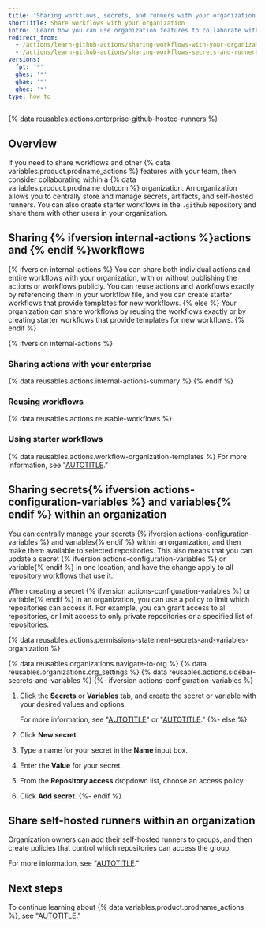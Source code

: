 ```yaml
---
title: 'Sharing workflows, secrets, and runners with your organization'
shortTitle: Share workflows with your organization
intro: 'Learn how you can use organization features to collaborate with your team, by sharing starter workflows, secrets,{% ifversion actions-configuration-variables %} variables,{% endif %} and self-hosted runners.'
redirect_from:
  - /actions/learn-github-actions/sharing-workflows-with-your-organization
  - /actions/learn-github-actions/sharing-workflows-secrets-and-runners-with-your-organization
versions:
  fpt: '*'
  ghes: '*'
  ghae: '*'
  ghec: '*'
type: how_to
---
```


{% data reusables.actions.enterprise-github-hosted-runners %}

## Overview

If you need to share workflows and other {% data variables.product.prodname_actions %} features with your team, then consider collaborating within a {% data variables.product.prodname_dotcom %} organization. An organization allows you to centrally store and manage secrets, artifacts, and self-hosted runners. You can also create starter workflows in the `.github` repository and share them with other users in your organization.

## Sharing {% ifversion internal-actions %}actions and {% endif %}workflows

{% ifversion internal-actions %}
You can share both individual actions and entire workflows with your organization, with or without publishing the actions or workflows publicly. You can reuse actions and workflows exactly by referencing them in your workflow file, and you can create starter workflows that provide templates for new workflows.
{% else %}
Your organization can share workflows by reusing the workflows exactly or by creating starter workflows that provide templates for new workflows.
{% endif %}

{% ifversion internal-actions %}

### Sharing actions with your enterprise

{% data reusables.actions.internal-actions-summary %}
{% endif %}

### Reusing workflows

{% data reusables.actions.reusable-workflows %}

### Using starter workflows

{% data reusables.actions.workflow-organization-templates %} For more information, see "[AUTOTITLE](/actions/using-workflows/creating-starter-workflows-for-your-organization)."

## Sharing secrets{% ifversion actions-configuration-variables %} and variables{% endif %} within an organization

You can centrally manage your secrets {% ifversion actions-configuration-variables %} and variables{% endif %} within an organization, and then make them available to selected repositories. This also means that you can update a secret {% ifversion actions-configuration-variables %} or variable{% endif %} in one location, and have the change apply to all repository workflows that use it.

When creating a secret {% ifversion actions-configuration-variables %} or variable{% endif %} in an organization, you can use a policy to limit which repositories can access it. For example, you can grant access to all repositories, or limit access to only private repositories or a specified list of repositories.

{% data reusables.actions.permissions-statement-secrets-and-variables-organization %}

{% data reusables.organizations.navigate-to-org %}
{% data reusables.organizations.org_settings %}
{% data reusables.actions.sidebar-secrets-and-variables %}
{%- ifversion actions-configuration-variables %}
1. Click the **Secrets** or **Variables** tab, and create the secret or variable with your desired values and options.

   For more information, see "[AUTOTITLE](/actions/security-guides/using-secrets-in-github-actions#creating-secrets-for-an-organization)" or "[AUTOTITLE](/actions/learn-github-actions/variables#creating-configuration-variables-for-an-organization)."
{%- else %}
1. Click **New secret**.
1. Type a name for your secret in the **Name** input box.
1. Enter the **Value** for your secret.
1. From the **Repository access** dropdown list, choose an access policy.
1. Click **Add secret**.
{%- endif %}

## Share self-hosted runners within an organization

Organization owners can add their self-hosted runners to groups, and then create policies that control which repositories can access the group.

For more information, see "[AUTOTITLE](/actions/hosting-your-own-runners/managing-self-hosted-runners/managing-access-to-self-hosted-runners-using-groups)."

## Next steps

To continue learning about {% data variables.product.prodname_actions %}, see "[AUTOTITLE](/actions/using-workflows/creating-starter-workflows-for-your-organization)."
